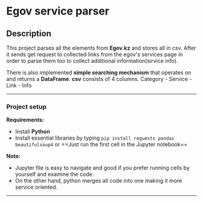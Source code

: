 

# Egov service parser

## Description

This project parses all the elements from **Egov.kz** and stores all in csv. After it sends get request to collected links from the egov's services page in order to parse them too to collect additional information(sirvice info).

There is also implemented __simple searching mechanism__ that operates on and returns a **DataFrame**.
**csv** consists of 4 columns. Category - Service - Link - Info

------------------------------------------------------------------

### Project setup
**Requirements:**  
+ Install **Python**
+ Install essential libraries by typing ```pip install requests pandas beautifulsoup4```
or ==Just run the first cell in the Jupyter notebook==

**Note:**
+ Jupyter file is easy to navigate and good if you prefer running cells by yourself and examine the code.
+ On the other hand, python merges all code into one making it more service oriented.

------------------------------------------------------------------
